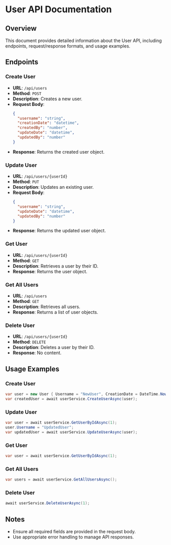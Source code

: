 # User API Documentation

## Overview
This document provides detailed information about the User API, including endpoints, request/response formats, and usage examples.

## Endpoints

### Create User
- **URL**: `/api/users`
- **Method**: `POST`
- **Description**: Creates a new user.
- **Request Body**:
  ```json
  {
    "username": "string",
    "creationDate": "datetime",
    "createdBy": "number",
    "updateDate": "datetime",
    "updatedBy": "number"
  }
  ```
- **Response**: Returns the created user object.

### Update User
- **URL**: `/api/users/{userId}`
- **Method**: `PUT`
- **Description**: Updates an existing user.
- **Request Body**:
  ```json
  {
    "username": "string",
    "updateDate": "datetime",
    "updatedBy": "number"
  }
  ```
- **Response**: Returns the updated user object.

### Get User
- **URL**: `/api/users/{userId}`
- **Method**: `GET`
- **Description**: Retrieves a user by their ID.
- **Response**: Returns the user object.

### Get All Users
- **URL**: `/api/users`
- **Method**: `GET`
- **Description**: Retrieves all users.
- **Response**: Returns a list of user objects.

### Delete User
- **URL**: `/api/users/{userId}`
- **Method**: `DELETE`
- **Description**: Deletes a user by their ID.
- **Response**: No content.

## Usage Examples

### Create User
```csharp
var user = new User { Username = "NewUser", CreationDate = DateTime.Now, CreatedBy = 1, UpdateDate = DateTime.Now, UpdatedBy = 1 };
var createdUser = await userService.CreateUserAsync(user);
```

### Update User
```csharp
var user = await userService.GetUserByIdAsync(1);
user.Username = "UpdatedUser";
var updatedUser = await userService.UpdateUserAsync(user);
```

### Get User
```csharp
var user = await userService.GetUserByIdAsync(1);
```

### Get All Users
```csharp
var users = await userService.GetAllUsersAsync();
```

### Delete User
```csharp
await userService.DeleteUserAsync(1);
```

## Notes
- Ensure all required fields are provided in the request body.
- Use appropriate error handling to manage API responses. 
